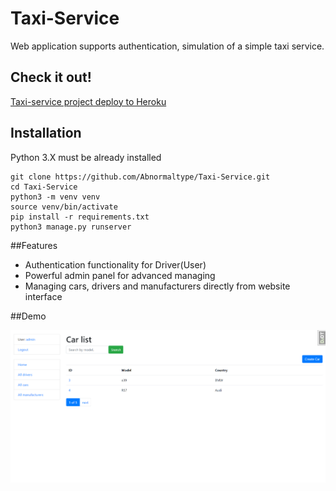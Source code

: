 # Taxi-Service

Web application supports authentication, simulation of a simple taxi service.

## Check it out!

[Taxi-service project deploy to Heroku](link)

## Installation

Python 3.X must be already installed

```shell
git clone https://github.com/Abnormaltype/Taxi-Service.git
cd Taxi-Service
python3 -m venv venv
source venv/bin/activate
pip install -r requirements.txt
python3 manage.py runserver
```

##Features

* Authentication functionality for Driver(User)
* Powerful admin panel for advanced managing
* Managing cars, drivers and manufacturers directly from website interface

##Demo

![Website interface](demo.png)